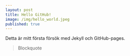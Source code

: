 ```yaml
---
layout: post
title: Hello GitHub!
image: /img/hello_world.jpeg
published: true
---
```


Detta är mitt första försök med Jekyll och GitHub-pages.

> Blockquote

